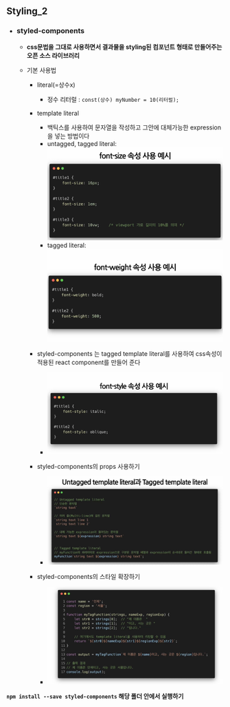 ## Styling_2

- ### styled-components
  - **css문법을 그대로 사용하면서 결과물을 styling된 컴포넌트 형태로 만들어주는 오픈 소스 라이브러리**

  - 기본 사용법
    - literal(=상수x)
      - 정수 리터럴 : `const(상수) myNumber = 10(리터럴);`

    - template literal
      - 백틱스를 사용하여 문자열을 작성하고 그안에 대체가능한 expression을 넣는 방법이다
      - untagged, tagged literal:
        <img src ="../imagefile/55.png">
      - tagged literal:
        <img src ="../imagefile/56.png">

    - styled-components 는 tagged template literal를 사용하여 css속성이 적용된 react component를 만들어 준다
      - <img src = "../imagefile/57.png">

    - styled-components의 props 사용하기
      - <img src = "../imagefile/58.png">

    - styled-components의 스타일 확장하기
      - <img src ="../imagefile/59.png">


**`npm install --save styled-components` 해당 폴더 안에서 실행하기**